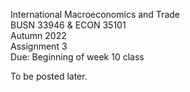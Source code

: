 International Macroeconomics and Trade\
BUSN 33946 & ECON 35101\
Autumn 2022\
Assignment 3\
Due: Beginning of week 10 class

To be posted later.